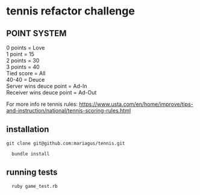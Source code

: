 # tennis refactor challenge

## POINT SYSTEM
0 points = Love<br>
1 point = 15<br>
2 points = 30<br>
3 points = 40<br>
Tied score = All<br>
40-40 = Deuce<br>
Server wins deuce point = Ad-In<br>
Receiver wins deuce point = Ad-Out<br>

For more info re tennis rules: https://www.usta.com/en/home/improve/tips-and-instruction/national/tennis-scoring-rules.html

## installation

```
git clone git@github.com:mariagus/tennis.git
```
```
  bundle install
```

## running tests

```
  ruby game_test.rb
```

